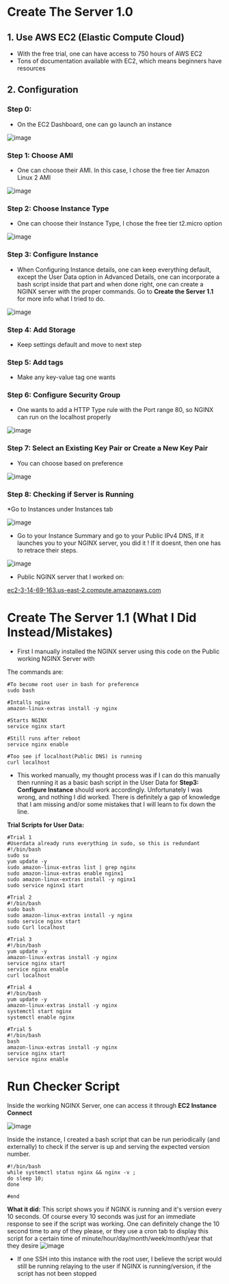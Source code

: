 # Create The Server 1.0
## 1. Use AWS EC2 (Elastic Compute Cloud)
* With the free trial, one can have access to 750 hours of AWS EC2
* Tons of documentation available with EC2, which means beginners have resources
## 2. Configuration 
### Step 0:
* On the EC2 Dashboard, one can go launch an instance

![image](https://user-images.githubusercontent.com/80073478/110174493-31f7f200-7dce-11eb-8560-d4a2cd5039de.png)

### Step 1: Choose AMI
* One can choose their AMI. In this case, I chose the free tier Amazon Linux 2 AMI

![image](https://user-images.githubusercontent.com/80073478/110174782-a6cb2c00-7dce-11eb-8fb2-4c57ecfcc959.png)

### Step 2: Choose Instance Type
* One can choose their Instance Type, I chose the free tier t2.micro option

![image](https://user-images.githubusercontent.com/80073478/110175165-53a5a900-7dcf-11eb-9ab8-36f6ea43540a.png)

### Step 3: Configure Instance
* When Configuring Instance details, one can keep everything default, except the User Data option in Advanced Details, one can incorporate a bash script inside that part and when done right, one can create a NGINX server with the proper commands. Go to **Create the Server 1.1** for more info what I tried to do.


![image](https://user-images.githubusercontent.com/80073478/110175534-e8a8a200-7dcf-11eb-8bfa-d245fe7a44d9.png)



### Step 4: Add Storage
* Keep settings default and move to next step

### Step 5: Add tags
* Make any key-value tag one wants

### Step 6: Configure Security Group 
* One wants to add a HTTP Type rule with the Port range 80, so NGINX can run on the localhost properly 

![image](https://user-images.githubusercontent.com/80073478/110176006-a338a480-7dd0-11eb-96fa-bba12587b9bb.png)

### Step 7: Select an Existing Key Pair or Create a New Key Pair
* You can choose based on preference

![image](https://user-images.githubusercontent.com/80073478/110176251-00345a80-7dd1-11eb-8409-a7aa0d8e7170.png)

### Step 8: Checking if Server is Running

*Go to Instances under Instances tab

![image](https://user-images.githubusercontent.com/80073478/110176879-00812580-7dd2-11eb-84c6-9a9308a0443c.png)

* Go to your Instance Summary and go to your Public IPv4 DNS, If it launches you to your NGINX server, you did it ! If it doesnt, then one has to retrace their steps.

![image](https://user-images.githubusercontent.com/80073478/110177363-d8de8d00-7dd2-11eb-90f7-fb51fbc9b295.png)

* Public NGINX server that I worked on:

[ec2-3-14-69-163.us-east-2.compute.amazonaws.com](ec2-3-14-69-163.us-east-2.compute.amazonaws.com)

# Create The Server 1.1 (What I Did Instead/Mistakes)
* First I manually installed the NGINX server using this code on the Public working NGINX Server with

The commands are:
```
#To become root user in bash for preference
sudo bash

#Intalls nginx
amazon-linux-extras install -y nginx

#Starts NGINX 
service nginx start

#Still runs after reboot
service nginx enable

#Too see if localhost(Public DNS) is running
curl localhost
```
* This worked manually, my thought process was if I can do this manually then running it as a basic bash script in the User Data for **Step3: Configure Instance** should work accordingly. Unfortunately I was wrong, and nothing I did worked. There is definitely a gap of knowledge that I am missing and/or some mistakes that I will learn to fix down the line.

**Trial Scripts for User Data:**
```
#Trial 1
#Userdata already runs everything in sudo, so this is redundant
#!/bin/bash
sudo su
yum update -y
sudo amazon-linux-extras list | grep nginx
sudo amazon-linux-extras enable nginx1
sudo amazon-linux-extras install -y nginx1
sudo service nginx1 start                     

#Trial 2
#!/bin/bash
sudo bash 
sudo amazon-linux-extras install -y nginx
sudo service nginx start 
sudo Curl localhost 

#Trial 3
#!/bin/bash
yum update -y
amazon-linux-extras install -y nginx
service nginx start 
service nginx enable
curl localhost

#Trial 4
#!/bin/bash
yum update -y
amazon-linux-extras install -y nginx
systemctl start nginx
systemctl enable nginx

#Trial 5
#!/bin/bash
bash
amazon-linux-extras install -y nginx
service nginx start
service nginx enable
```
# Run Checker Script

Inside the working NGINX Server, one can access it through **EC2 Instance Connect**

![image](https://user-images.githubusercontent.com/80073478/110181957-4e019080-7dda-11eb-985c-cb3cbb050d5d.png)

Inside the instance, I created a bash script that can be run periodically (and externally) to check if the server is up and serving the expected version number. 
```
#!/bin/bash
while systemctl status nginx && nginx -v ; 
do sleep 10; 
done

#end
```

**What it did:**
This script shows you if NGINX is running and it's version every 10 seconds. Of course every 10 seconds was just for an immediate response to see if the script was working. One can definitely change the 10 second time to any of they please, or they use a cron tab to display this script for a certain time of minute/hour/day/month/week/month/year that they desire
![image](https://user-images.githubusercontent.com/80073478/110182680-41ca0300-7ddb-11eb-9187-4309f90ccb92.png)

* If one SSH into this instance with the root user, I believe the script would still be running relaying to the user if NGINX is running/version, if the script has not been stopped

